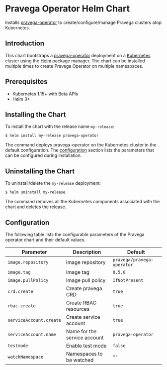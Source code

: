 # Pravega Operator Helm Chart

Installs [pravega-operator](https://github.com/pravega/pravega-operator) to create/configure/manage Pravega clusters atop Kubernetes.

## Introduction

This chart bootstraps a [pravega-operator](https://github.com/pravega/pravega-operator) deployment on a [Kubernetes](http://kubernetes.io) cluster using the [Helm](https://helm.sh) package manager. The chart can be installed multiple times to create Pravega Operator on multiple namespaces.

## Prerequisites
  - Kubernetes 1.15+ with Beta APIs
  - Helm 3+

## Installing the Chart

To install the chart with the release name `my-release`:

```
$ helm install my-release pravega-operator
```

The command deploys pravega-operator on the Kubernetes cluster in the default configuration. The [configuration](#configuration) section lists the parameters that can be configured during installation.

## Uninstalling the Chart

To uninstall/delete the `my-release` deployment:

```
$ helm uninstall my-release
```

The command removes all the Kubernetes components associated with the chart and deletes the release.

## Configuration

The following table lists the configurable parameters of the Pravega operator chart and their default values.

| Parameter | Description | Default |
| ----- | ----------- | ------ |
| `image.repository` | Image repository | `pravega/pravega-operator` |
| `image.tag` | Image tag | `0.5.0` |
| `image.pullPolicy` | Image pull policy | `IfNotPresent` |
| `crd.create` | Create pravega CRD | `true` |
| `rbac.create` | Create RBAC resources | `true` |
| `serviceAccount.create` | Create service account | `true` |
| `serviceAccount.name` | Name for the service account | `pravega-operator` |
| `testmode` | Enable test mode | `false` |
| `watchNamespace` | Namespaces to be watched  | `""` |
